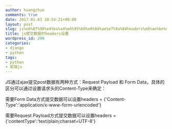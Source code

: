 ```yaml
---
author: huangzhuo
comments: true
date: 2017-01-03 10:54:21+00:00
layout: post
slug: js%e6%8f%90%e4%ba%a4%e6%95%b0%e6%8d%ae%e7%9a%84headers%e8%ae%be%e7%bd%ae
title: js提交数据的headers设置
wordpress_id: 299
categories:
- django
- python
tags:
- python
- 前端js
---
```


JS通过ajax提交post数据有两种方式：Request Payload 和 Form Data，具体的区分可以通过设置请求头的Content-Type来确定：

需要Form Data方式提交数据可以设置headers = {'Content-Type':'application/x-www-form-urlencoded'}

需要Request Payload方式提交数据可以设置headers = {'contentType':'text/plain;charset=UTF-8'}
